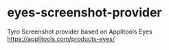 # eyes-screenshot-provider
Tyro Screenshot provider based on Applitools Eyes https://applitools.com/products-eyes/
